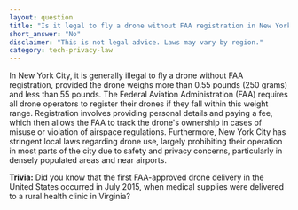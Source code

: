 ```yaml
---
layout: question
title: "Is it legal to fly a drone without FAA registration in New York City?"
short_answer: "No"
disclaimer: "This is not legal advice. Laws may vary by region."
category: tech-privacy-law
---
```

In New York City, it is generally illegal to fly a drone without FAA registration, provided the drone weighs more than 0.55 pounds (250 grams) and less than 55 pounds. The Federal Aviation Administration (FAA) requires all drone operators to register their drones if they fall within this weight range. Registration involves providing personal details and paying a fee, which then allows the FAA to track the drone's ownership in cases of misuse or violation of airspace regulations. Furthermore, New York City has stringent local laws regarding drone use, largely prohibiting their operation in most parts of the city due to safety and privacy concerns, particularly in densely populated areas and near airports.

**Trivia:** Did you know that the first FAA-approved drone delivery in the United States occurred in July 2015, when medical supplies were delivered to a rural health clinic in Virginia?
